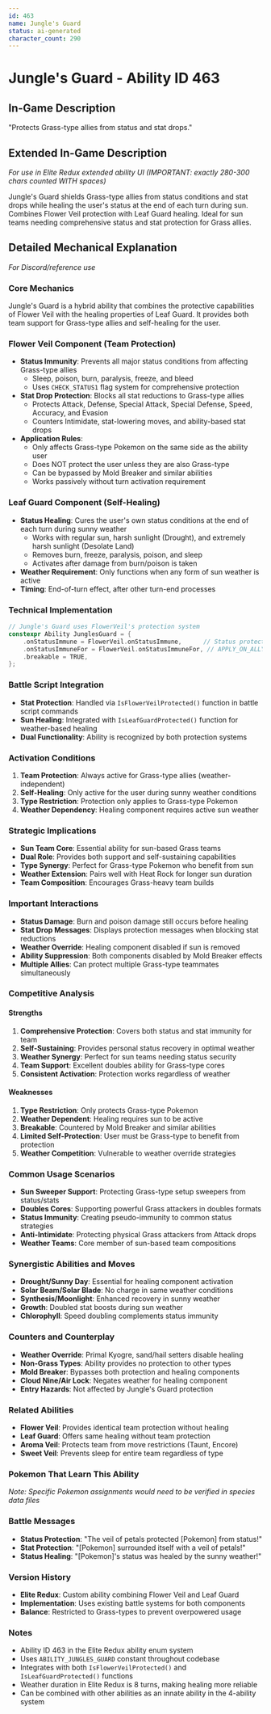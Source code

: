 ```yaml
---
id: 463
name: Jungle's Guard
status: ai-generated
character_count: 290
---
```


# Jungle's Guard - Ability ID 463

## In-Game Description
"Protects Grass-type allies from status and stat drops."

## Extended In-Game Description
*For use in Elite Redux extended ability UI (IMPORTANT: exactly 280-300 chars counted WITH spaces)*

Jungle's Guard shields Grass-type allies from status conditions and stat drops while healing the user's status at the end of each turn during sun. Combines Flower Veil protection with Leaf Guard healing. Ideal for sun teams needing comprehensive status and stat protection for Grass allies.

## Detailed Mechanical Explanation
*For Discord/reference use*

### Core Mechanics
Jungle's Guard is a hybrid ability that combines the protective capabilities of Flower Veil with the healing properties of Leaf Guard. It provides both team support for Grass-type allies and self-healing for the user.

### Flower Veil Component (Team Protection)
- **Status Immunity**: Prevents all major status conditions from affecting Grass-type allies
  - Sleep, poison, burn, paralysis, freeze, and bleed
  - Uses `CHECK_STATUS1` flag system for comprehensive protection
- **Stat Drop Protection**: Blocks all stat reductions to Grass-type allies
  - Protects Attack, Defense, Special Attack, Special Defense, Speed, Accuracy, and Evasion
  - Counters Intimidate, stat-lowering moves, and ability-based stat drops
- **Application Rules**:
  - Only affects Grass-type Pokemon on the same side as the ability user
  - Does NOT protect the user unless they are also Grass-type
  - Can be bypassed by Mold Breaker and similar abilities
  - Works passively without turn activation requirement

### Leaf Guard Component (Self-Healing)
- **Status Healing**: Cures the user's own status conditions at the end of each turn during sunny weather
  - Works with regular sun, harsh sunlight (Drought), and extremely harsh sunlight (Desolate Land)
  - Removes burn, freeze, paralysis, poison, and sleep
  - Activates after damage from burn/poison is taken
- **Weather Requirement**: Only functions when any form of sun weather is active
- **Timing**: End-of-turn effect, after other turn-end processes

### Technical Implementation
```cpp
// Jungle's Guard uses FlowerVeil's protection system
constexpr Ability JunglesGuard = {
    .onStatusImmune = FlowerVeil.onStatusImmune,      // Status protection for allies
    .onStatusImmuneFor = FlowerVeil.onStatusImmuneFor, // APPLY_ON_ALLY flag
    .breakable = TRUE,
};
```

### Battle Script Integration
- **Stat Protection**: Handled via `IsFlowerVeilProtected()` function in battle script commands
- **Sun Healing**: Integrated with `IsLeafGuardProtected()` function for weather-based healing
- **Dual Functionality**: Ability is recognized by both protection systems

### Activation Conditions
1. **Team Protection**: Always active for Grass-type allies (weather-independent)
2. **Self-Healing**: Only active for the user during sunny weather conditions
3. **Type Restriction**: Protection only applies to Grass-type Pokemon
4. **Weather Dependency**: Healing component requires active sun weather

### Strategic Implications
- **Sun Team Core**: Essential ability for sun-based Grass teams
- **Dual Role**: Provides both support and self-sustaining capabilities
- **Type Synergy**: Perfect for Grass-type Pokemon who benefit from sun
- **Weather Extension**: Pairs well with Heat Rock for longer sun duration
- **Team Composition**: Encourages Grass-heavy team builds

### Important Interactions
- **Status Damage**: Burn and poison damage still occurs before healing
- **Stat Drop Messages**: Displays protection messages when blocking stat reductions
- **Weather Override**: Healing component disabled if sun is removed
- **Ability Suppression**: Both components disabled by Mold Breaker effects
- **Multiple Allies**: Can protect multiple Grass-type teammates simultaneously

### Competitive Analysis

#### Strengths
1. **Comprehensive Protection**: Covers both status and stat immunity for team
2. **Self-Sustaining**: Provides personal status recovery in optimal weather
3. **Weather Synergy**: Perfect for sun teams needing status security
4. **Team Support**: Excellent doubles ability for Grass-type cores
5. **Consistent Activation**: Protection works regardless of weather

#### Weaknesses
1. **Type Restriction**: Only protects Grass-type Pokemon
2. **Weather Dependent**: Healing requires sun to be active
3. **Breakable**: Countered by Mold Breaker and similar abilities
4. **Limited Self-Protection**: User must be Grass-type to benefit from protection
5. **Weather Competition**: Vulnerable to weather override strategies

### Common Usage Scenarios
- **Sun Sweeper Support**: Protecting Grass-type setup sweepers from status/stats
- **Doubles Cores**: Supporting powerful Grass attackers in doubles formats
- **Status Immunity**: Creating pseudo-immunity to common status strategies
- **Anti-Intimidate**: Protecting physical Grass attackers from Attack drops
- **Weather Teams**: Core member of sun-based team compositions

### Synergistic Abilities and Moves
- **Drought/Sunny Day**: Essential for healing component activation
- **Solar Beam/Solar Blade**: No charge in same weather conditions
- **Synthesis/Moonlight**: Enhanced recovery in sunny weather
- **Growth**: Doubled stat boosts during sun weather
- **Chlorophyll**: Speed doubling complements status immunity

### Counters and Counterplay
- **Weather Override**: Primal Kyogre, sand/hail setters disable healing
- **Non-Grass Types**: Ability provides no protection to other types
- **Mold Breaker**: Bypasses both protection and healing components
- **Cloud Nine/Air Lock**: Negates weather for healing component
- **Entry Hazards**: Not affected by Jungle's Guard protection

### Related Abilities
- **Flower Veil**: Provides identical team protection without healing
- **Leaf Guard**: Offers same healing without team protection
- **Aroma Veil**: Protects team from move restrictions (Taunt, Encore)
- **Sweet Veil**: Prevents sleep for entire team regardless of type

### Pokemon That Learn This Ability
*Note: Specific Pokemon assignments would need to be verified in species data files*

### Battle Messages
- **Status Protection**: "The veil of petals protected [Pokemon] from status!"
- **Stat Protection**: "[Pokemon] surrounded itself with a veil of petals!"  
- **Status Healing**: "[Pokemon]'s status was healed by the sunny weather!"

### Version History
- **Elite Redux**: Custom ability combining Flower Veil and Leaf Guard
- **Implementation**: Uses existing battle systems for both components
- **Balance**: Restricted to Grass-types to prevent overpowered usage

### Notes
- Ability ID 463 in the Elite Redux ability enum system
- Uses `ABILITY_JUNGLES_GUARD` constant throughout codebase
- Integrates with both `IsFlowerVeilProtected()` and `IsLeafGuardProtected()` functions
- Weather duration in Elite Redux is 8 turns, making healing more reliable
- Can be combined with other abilities as an innate ability in the 4-ability system
